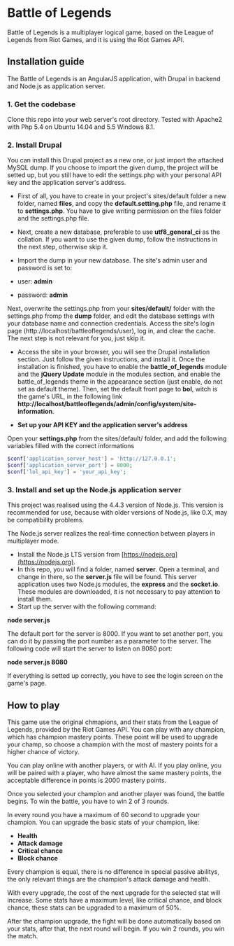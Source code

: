 # Battle of Legends

Battle of Legends is a multiplayer logical game, based on the League of Legends from Riot Games, and it is using the Riot Games API.

## Installation guide

The Battle of Legends is an AngularJS application, with Drupal in backend and Node.js as application server.

### 1. Get the codebase

Clone this repo into your web server's root directory. Tested with Apache2 with Php 5.4 on Ubuntu 14.04 and 5.5 Windows 8.1.

### 2. Install Drupal

You can install this Drupal project as a new one, or just import the attached MySQL dump. If you choose to import the given dump, the project will be setted up, but you still have to edit the settings.php with your personal API key and the application server's address.

* First of all, you have to create in your project's sites/default folder a new folder, named **files**, and copy the **default.setting.php** file, and rename it to **settings.php**. You have to give writing permission on the files folder and the settings.php file.

* Next, create a new database, preferable to use **utf8_general_ci** as the collation. If you want to use the given dump, follow the instructions in the next step, otherwise skip it.

* Import the dump in your new database. The site's admin user and password is set to:
* user: **admin** 
* password: **admin**

Next, overwrite the settings.php from your **sites/default/** folder with the settings.php fromp the **dump** folder, and edit the database settings with your database name and connection credentials. Access the site's login page (http://localhost/battleoflegends/user), log in, and clear the cache. The next step is not relevant for you, just skip it.

* Access the site in your browser, you will see the Drupal installation section. Just follow the given instructions, and install it. Once the installation is finished, you have to enable the **battle_of_legends** module and the **jQuery Update** module in the modules section, and enable the battle_of_legends theme in the appearance section (just enable, do not set as default theme). Then, set the default front page to **bol**, witch is the game's URL, in the following link **http://localhost/battleoflegends/admin/config/system/site-information**.

* **Set up your API KEY and the application server's address**

Open your **settings.php** from the sites/default/ folder, and add the following variables filled with the correct informations
```php
$conf['application_server_host'] = 'http://127.0.0.1';
$conf['application_server_port'] = 8000;
$conf['lol_api_key'] = 'your_api_key';
```

### 3. Install and set up the Node.js application server

This project was realised using the 4.4.3 version of Node.js. This version is recommended for use, because with older versions of Node.js, like 0.X, may be compatibility problems.

The Node.js server realizes the real-time connection between players in multiplayer mode.

* Install the Node.js LTS version from [https://nodejs.org](https://nodejs.org).
* In this repo, you will find a folder, named **server**. Open a terminal, and change in there, so the **server.js** file will be found. This server application uses two Node.js modules, the **express** and the **socket.io**. These modules are downloaded, it is not necessary to pay attention to install them.
* Start up the server with the following command:

**node server.js**

The default port for the server is 8000. If you want to set another port, you can do it by passing the port number as a parameter to the server. The following code will start the server to listen on 8080 port:

**node server.js 8080**

If everything is setted up correctly, you have to see the login screen on the game's page.

## How to play

This game use the original chmapions, and their stats from the League of Legends, provided by the Riot Games API. You can play with any champion, which has champion mastery points. These point will be used to upgrade your champ, so choose a champion with the most of mastery points for a higher chance of victory.

You can play online with another players, or with AI. If you play online, you will be paired with a player, who have almost the same mastery points, the acceptable difference in points is 2000 mastery points.

Once you selected your champion and another player was found, the battle begins. To win the battle, you have to win 2 of 3 rounds.

In every round you have a maximum of 60 second to upgrade your champion. You can upgrade the basic stats of your champion, like:

* **Health**
* **Attack damage**
* **Critical chance**
* **Block chance**

Every champion is equal, there is no difference in special passive abilitys, the only relevant things are the champion's attack damage and health.

With every upgrade, the cost of the next upgrade for the selected stat will increase.
Some stats have a maximum level, like critical chance, and block chance, these stats can be upgraded to a maximum of 50%.

After the champion upgrade, the fight will be done automatically based on your stats, after that, the next round will begin. If you win 2 rounds, you win the match.
